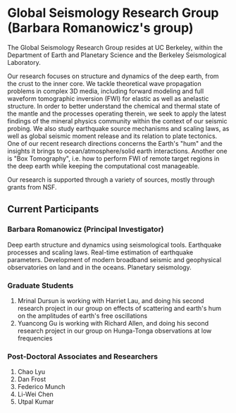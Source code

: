 # Global Seismology Research Group (Barbara Romanowicz's group)

The Global Seismology Research Group resides at UC Berkeley, within the Department of Earth and Planetary Science and the Berkeley Seismological Laboratory.

Our research focuses on structure and dynamics of the deep earth, from the crust to the inner core. We tackle theoretical wave propagation problems in complex 3D media, including forward modeling and full waveform tomographic inversion (FWI) for elastic as well as anelastic structure. In order to better understand the chemical and thermal state of the mantle and the processes operating therein, we seek to apply the latest findings of the mineral physics community within the context of our seismic probing. We also study earthquake source mechanisms and scaling laws, as well as global seismic moment release and its relation to plate tectonics. One of our recent research directions concerns the Earth's "hum" and the insights it brings to ocean/atmosphere/solid earth interactions. Another one is "Box Tomography", i.e. how to perform FWI of remote target regions in the deep earth while keeping the computational cost manageable.

Our research is supported through a variety of sources, mostly through grants from NSF.

## Current Participants
### Barbara Romanowicz (Principal Investigator)
Deep earth structure and dynamics using seismological tools. Earthquake processes and scaling laws. Real-time estimation of earthquake parameters. Development of modern broadband seismic and geophysical observatories on land and in the oceans. Planetary seismology.

### Graduate Students
1. Mrinal Dursun is working with Harriet Lau, and doing his second research project in our group on effects of scattering and earth's hum on the amplitudes of earth's free oscillations 
1. Yuancong Gu is working with Richard Allen, and doing his second research project in our group on Hunga-Tonga observations at low frequencies 

### Post-Doctoral Associates and Researchers
1. Chao Lyu 
1. Dan Frost 
1. Federico Munch 
1. Li-Wei Chen 
1. Utpal Kumar

